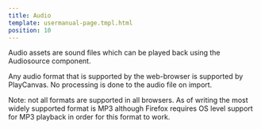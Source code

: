 ```yaml
---
title: Audio
template: usermanual-page.tmpl.html
position: 10
---
```


Audio assets are sound files which can be played back using the Audiosource component.

Any audio format that is supported by the web-browser is supported by PlayCanvas. No processing is done to the audio file on import.

Note: not all formats are supported in all browsers. As of writing the most widely supported format is MP3 although Firefox requires OS level support for MP3 playback in order for this format to work.
